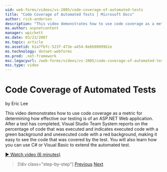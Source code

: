 ```yaml
---
uid: web-forms/videos/vs-2005/code-coverage-of-automated-tests
title: "Code Coverage of Automated Tests | Microsoft Docs"
author: rick-anderson
description: "This video demonstrates how to use code coverage as a metric for determining how effective our testing is of an ASP.NET Web application. After a test has com..."
ms.author: aspnetcontent
manager: wpickett
ms.date: 03/23/2007
ms.topic: article
ms.assetid: b1a7fbfc-523f-473e-a454-8e6b90099b1e
ms.technology: dotnet-webforms
ms.prod: .net-framework
msc.legacyurl: /web-forms/videos/vs-2005/code-coverage-of-automated-tests
msc.type: video
---
```

Code Coverage of Automated Tests
====================
by Eric Lee

This video demonstrates how to use code coverage as a metric for determining how effective our testing is of an ASP.NET Web application. After a test has completed, Visual Studio Team System reports on the percentage of code that was executed and indicates executed code with a green background and unexecuted code with a red background, making it easy to see the code that was covered by the test. You will also learn how you can use C# or Visual Basic to extend the automated test.

[&#9654; Watch video (6 minutes)](https://channel9.msdn.com/Blogs/ASP-NET-Site-Videos/code-coverage-of-automated-tests)

>[!div class="step-by-step"]
[Previous](measuring-the-business-value-of-ajax.md)
[Next](custom-extraction-rules-and-coded-web-tests.md)
